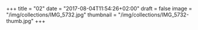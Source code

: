 +++
title = "02"
date = "2017-08-04T11:54:26+02:00"
draft = false
image = "/img/collections/IMG_5732.jpg"
thumbnail = "/img/collections/IMG_5732-thumb.jpg"
+++
